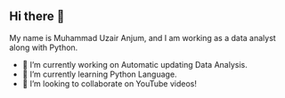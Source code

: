 ## Hi there 👋
My name is Muhammad Uzair Anjum, and I am working as a data analyst along with Python.

- 🔭 I’m currently working on Automatic updating Data Analysis.
- 🌱 I’m currently learning  Python Language.
- 👯 I’m looking to collaborate on YouTube videos!
